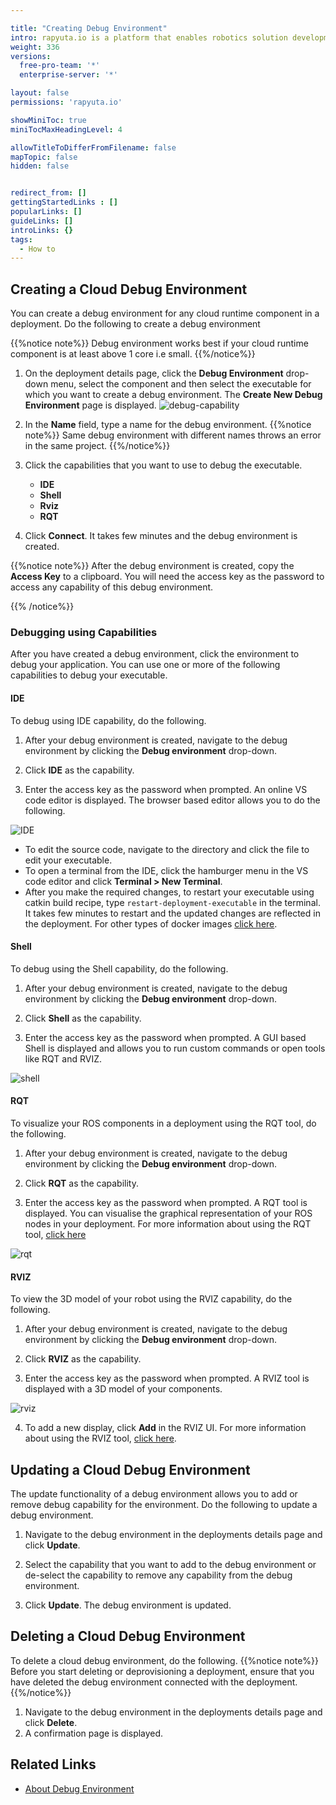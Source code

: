 ```yaml
---

title: "Creating Debug Environment"
intro: rapyuta.io is a platform that enables robotics solution development by providing the necessary software infrastructure and facilitating the interaction between multiple stakeholders who contribute to the solution development.
weight: 336
versions:
  free-pro-team: '*'
  enterprise-server: '*'

layout: false
permissions: 'rapyuta.io'

showMiniToc: true
miniTocMaxHeadingLevel: 4

allowTitleToDifferFromFilename: false
mapTopic: false
hidden: false


redirect_from: []
gettingStartedLinks : []
popularLinks: []
guideLinks: []
introLinks: {}
tags:
  - How to
---
```



## Creating a Cloud Debug Environment

You can create a debug environment for any cloud runtime component in a deployment. Do the following to create a debug environment

{{%notice note%}}
Debug environment works best if your cloud runtime component is at least above 1 core i.e small.
{{%/notice%}}

1. On the deployment details page, click the **Debug Environment** drop-down menu, select the component and then select the executable for which you want to create a debug environment. The **Create New Debug Environment** page is displayed.
![debug-capability](/images/core-concepts/deployments/create-debug-env.png?classes=border,shadow&width=25pc)

3. In the **Name** field, type a name for the debug environment.
{{%notice note%}}
Same debug environment with different names throws an error  in the same project.
{{%/notice%}}

4. Click the capabilities that you want to use to debug the executable.

    * **IDE**
    * **Shell**
    * **Rviz**
    * **RQT**

5. Click **Connect**. It takes few minutes and the debug environment is created.

  {{%notice note%}}
  After the debug environment is created, copy the **Access Key** to a clipboard. You will need the access key as the password to access any capability of this debug environment.

  {{% /notice%}}

### Debugging using Capabilities

After you have created a debug environment, click the environment to debug your application. You can use one or more of the following capabilities to debug your executable. 

#### IDE
To debug using IDE capability, do the following.

1. After your debug environment is created, navigate to the debug environment by clicking the **Debug environment** drop-down.

2. Click **IDE** as the capability.

3. Enter the access key as the password when prompted. An online VS code editor is displayed. The browser based editor allows you to do the following.

![IDE](/images/core-concepts/deployments/ide.png?classes=border,shadow&width=50pc)
  * To edit the source code, navigate to the directory and click the file to edit your executable.
  * To open a terminal from the IDE, click the hamburger menu in the VS code editor and click **Terminal > New Terminal**.
  * After you make the required changes, to restart your executable using catkin build recipe, type `restart-deployment-executable` in the terminal. It takes few minutes to restart and the updated changes are reflected in the deployment. For other types of docker images [click here](/5_deep-dives/52_software-development/529_debug-environment/#docker-image-support-for-debug-environment).
  
#### Shell
To debug using the Shell capability, do the following.

1. After your debug environment is created, navigate to the debug environment by clicking the **Debug environment** drop-down.

2. Click **Shell** as the capability.

3. Enter the access key as the password when prompted. A GUI based Shell is displayed and allows you to run custom commands or open tools like RQT and RVIZ. 

![shell](/images/core-concepts/deployments/shell.png?classes=border,shadow&width=50pc)

#### RQT
To visualize your ROS components in a deployment using the RQT tool, do the following.

1. After your debug environment is created, navigate to the debug environment by clicking the **Debug environment** drop-down.

2. Click **RQT** as the capability.

3. Enter the access key as the password when prompted. A RQT tool is displayed. You can visualise the graphical representation of your ROS nodes in your deployment. For more information about using the RQT tool, [click here](http://wiki.ros.org/rqt)

![rqt](/images/core-concepts/deployments/rqt.png?classes=border,shadow&width=50pc)
 

#### RVIZ
To view the 3D model of your robot using the RVIZ capability, do the following.

1. After your debug environment is created, navigate to the debug environment by clicking the **Debug environment** drop-down.

2. Click **RVIZ** as the capability.

3. Enter the access key as the password when prompted. A RVIZ tool is displayed with a 3D model of your components.

![rviz](/images/core-concepts/deployments/rviz.png?classes=border,shadow&width=50pc)
 
4. To add a new display, click **Add** in the RVIZ UI. For more information about using the RVIZ tool, [click here](http://wiki.ros.org/rviz/UserGuide).

## Updating a Cloud Debug Environment

The update functionality of a debug environment allows you to add or remove debug capability for the environment. Do the following to update a debug environment.

1. Navigate to the debug environment in the deployments details page and click **Update**.

2. Select the capability that you want to add to the debug environment or de-select the capability to remove any capability from the debug environment. 

3. Click **Update**. The debug environment is updated.

## Deleting a Cloud Debug Environment

To delete a cloud debug environment, do the following.
{{%notice note%}}
Before you start deleting or deprovisioning a deployment, ensure that you have deleted the debug environment connected with the deployment.
{{%/notice%}}

1. Navigate to the debug environment in the deployments details page and click **Delete**.
2. A confirmation page is displayed. 
## Related Links
* [About Debug Environment](/5_deep-dives/52_software-development/529_debug-environment/)
